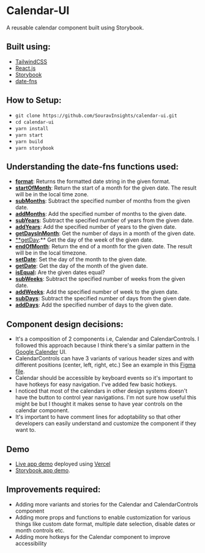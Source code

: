 # Calendar-UI
A reusable calendar component built using Storybook. 

## Built using:
- [TailwindCSS](https://tailwindcss.com/)
- [React.js](https://reactjs.org/)
- [Storybook](https://storybook.js.org/)
- [date-fns](https://date-fns.org/)

## How to Setup:
- `git clone https://github.com/SouravInsights/calendar-ui.git`
- `cd calendar-ui`
- `yarn install`
- `yarn start`
- `yarn build`
- `yarn storybook`

## Understanding the date-fns functions used:
- [**format**](https://date-fns.org/v2.16.1/docs/format): Returns the formatted date string in the given format.
- [**startOfMonth**](https://date-fns.org/v2.16.1/docs/startOfMonth): Return the start of a month for the given date. The result will be in the local time zone.
- [**subMonths**](https://date-fns.org/v2.16.1/docs/subMonths): Subtract the specified number of months from the given date.
- [**addMonths**](https://date-fns.org/v2.16.1/docs/addMonths): Add the specified number of months to the given date.
- [**subYears**](https://date-fns.org/v2.16.1/docs/subYears): Subtract the specified number of years from the given date.
- [**addYears**](https://date-fns.org/v2.16.1/docs/addYears): Add the specified number of years to the given date.
- **[getDaysInMonth](https://date-fns.org/v2.16.1/docs/getDaysInMonth)**: Get the number of days in a month of the given date.
- [**getDay](https://date-fns.org/v2.16.1/docs/getDay):** Get the day of the week of the given date.
- **[endOfMonth](https://date-fns.org/v2.16.1/docs/endOfMonth)**: Return the end of a month for the given date. The result will be in the local timezone.
- **[setDate](https://date-fns.org/v2.16.1/docs/setDate)**: Set the day of the month to the given date.
- **[getDate](https://date-fns.org/v2.16.1/docs/getDate)**: Get the day of the month of the given date.
- **[isEqual](https://date-fns.org/v2.16.1/docs/isEqual):** Are the given dates equal?
- [**subWeeks**](https://date-fns.org/v2.16.1/docs/subWeeks): Subtract the specified number of weeks from the given date.
- **[addWeeks](https://date-fns.org/v2.16.1/docs/addWeeks)**: Add the specified number of week to the given date.
- **[subDays](https://date-fns.org/v2.16.1/docs/subDays)**: Subtract the specified number of days from the given date.
- **[addDays](https://date-fns.org/v2.16.1/docs/addDays)**: Add the specified number of days to the given date.

## Component design decisions:
- It's a composition of 2 components i.e, Calendar and CalendarControls. I followed this approach because I think there's a similar pattern in the [Google Calender](https://calendar.google.com/) UI.
- CalendarControls can have 3 variants of various header sizes and with different positions (center, left, right, etc.) See an example in this [Figma file](https://www.figma.com/file/QbMQxGK904AVFulLFqhvbm/CalendarUI?node-id=0%3A1).
- Calendar should be accessible by keyboard events so it's important to have hotkeys for easy navigation. I've added few basic hotkeys.
- I noticed that most of the calendars in other design systems doesn't have the button to control year navigations. I'm not sure how useful this might be but I thought it makes sense to have year controls on the calendar component.
- It's important to have comment lines for adoptability so that other developers can easily understand and customize the component if they want to.

## Demo
- [Live app demo](http://calendar-ui.vercel.app/) deployed using [Vercel](https://vercel.com/)
- [Storybook app demo](https://5fc4f579119b1f00210ebbf2-haemxtnvnv.chromatic.com/).

## Improvements required:
- Adding more variants and stories for the Calendar and CalendarControls component
- Adding more props and functions to enable customization for various things like custom date format, multiple date selection, disable dates or month controls etc.
- Adding more hotkeys for the Calendar component to improve accessibility
